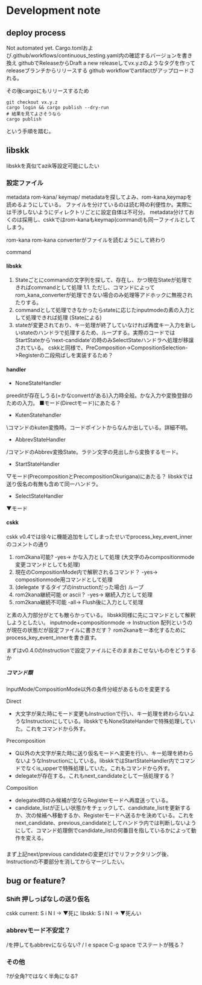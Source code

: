 # Development note

## deploy process
Not automated yet.
Cargo.tomlおよび.github/workflows/continuous_testing.yaml内の確認するバージョンを書き換え
githubでReleaseからDraft a new releaseしてvx.y.zのようなタグを作ってreleaseブランチからリリースする
github workflowでartifactがアップロードされる。

その後cargoにもリリースするため

    git checkout vx.y.z
    cargo login && cargo publish --dry-run 
    # 結果を見てよさそうなら 
    cargo publish

という手順を踏む。

## libskk

libskkを真似てazik等設定可能にしたい

### 設定ファイル
metadata
rom-kana/
keymap/
metadataを探してよみ、rom-kana,keymapを読めるようにしている。
ファイルを分けているのは読む時の利便性か。実際には干渉しないようにディレクトリごとに設定自体は不可分。
metadata分けておくのは採用し、cskkではrom-kanaもkeymap(command)も同一ファイルとしてしまう。



rom-kana
rom-kana converterがファイルを読むようにして終わり

command
#### libskk
1. Stateごとにcommandの文字列を探して、存在し、かつ現在Stateが処理できればcommandとして処理
    1.1. ただし、コマンドによってrom_kana_converterが処理できない場合のみ処理等アドホックに無視されたりする。
2. commandとして処理できなかったらstateに応じたinputmodeの素の入力として処理できれば処理 (Stateによる)
3. stateが変更されており、キー処理が終了していなければ再度キー入力を新しいstateのハンドラで処理するため、ループする。実際のコードではStartStateから'next-candidate'の時のみSelectStateハンドラへ処理が移譲されている。 cskkと同様で、PreComposition->CompositionSelection->Registerの二段飛ばしを実装するため？

#### handler
- NoneStateHandler

preeditが存在しうる(=かなconvertがある)入力時全般。かな入力や変換登録のための入力。
■モード(Directモード)にあたる？

- KutenStatehandler

\コマンドのkuten変換時。コードポイントからなんか出している。詳細不明。

- AbbrevStateHandler

/コマンドのAbbrev変換State。ラテン文字の見出しから変換するモード。

- StartStateHandler

▽モード(PrecompositionとPrecompositionOkurigana)にあたる？
libskkでは送り仮名の有無も含めて同一ハンドラ。

- SelectStateHandler

▼モード

#### cskk
cskk v0.4では徐々に機能追加をしてしまったせいでprocess_key_event_innerのコメントの通り

1. rom2kana可能? -yes-> かな入力として処理 (大文字のみcompositionmode変更コマンドとしても処理)
2. 現在のCompositionMode内で解釈されるコマンド？ -yes-> compositionmode用コマンドとして処理
3. (delegate するタイプのinstructionだった場合) ループ
4. rom2kana継続可能 or ascii？ -yes-> 継続入力として処理
5. rom2kana継続不可能 -all-> Flush後に入力として処理

と素の入力部分がとても散らかっている。
libskk同様に先にコマンドとして解釈しようとしたい。
inputmode+compositionmode -> Instruction 配列というのが現在の状態だが設定ファイルに書きだす？
rom2kanaを一本化するためにprocess_key_event_innerを書き直す。

まずはv0.4.0のInstructionで設定ファイルにそのままおこせないものをどうするか
##### コマンド類
InputMode/CompositionMode以外の条件分岐があるものを変更する

Direct
- 大文字が来た時にモード変更もInstructionで行い、キー処理を終わらないようなInstructionにしている。libskkでもNoneStateHanderで特殊処理していた。これをコマンドから外す。

Precomposition
- Q以外の大文字が来た時に送り仮名モードへ変更を行い、キー処理を終わらないようなInstructionにしている。libskkではStartStateHandler内でコマンドでなくis_upperで特殊処理していた。これもコマンドから外す。
- delegateが存在する。これもnext_candidateとして一括処理する？

Composition
- delegated時のみ候補が空ならRegisterモードへ再度送っている。
- candidate_listが正しい状態かをチェックして、candidtate_listを更新するか、次の候補へ移動するか、Registerモードへ送るかを決めている。これをnext_candidate、previous_candidateとしてハンドラ内では判断しないようにして、コマンド処理側でcandidate_listの何番目を指しているかによって動作を変える。

### 
まず上記next/previous candidateの変更だけでリファクタリング後、Instructionの不要部分を消してからマージしたい。

## bug or feature?
### Shift 押しっぱなしの送り仮名
cskk current: S i N I -> ▼死に
libskk: S i N I -> ▼死んい

### abbrevモード不安定？
/を押してもabbrevにならない? 
/ l e space C-g space でステートが残る？
### その他
?が全角?ではなく半角になる?